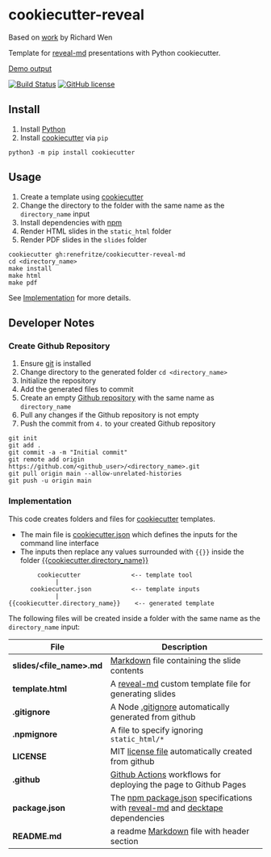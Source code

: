 # cookiecutter-reveal

Based on [work](https://github.com/rrwen/cookiecutter-reveal) by Richard Wen

Template for [reveal-md](https://github.com/webpro/reveal-md) presentations with Python cookiecutter.

[Demo output](https://rene.fritze.me/cookiecutter-reveal-md/)

[![Build Status](https://github.com/renefritze/cookiecutter-reveal-md/actions/workflows/build.yml/badge.svg?main)](https://github.com/renefritze/cookiecutter-reveal-md/actions/workflows/build.yml)
[![GitHub license](https://img.shields.io/github/license/renefritze/cookiecutter-reveal-md.svg)](https://github.com/renefritze/cookiecutter-reveal-md/blob/main/LICENSE)

## Install

1. Install [Python](https://www.python.org/downloads/)
2. Install [cookiecutter](https://pypi.python.org/pypi/cookiecutter) via `pip`

```
python3 -m pip install cookiecutter
```

## Usage

1. Create a template using [cookiecutter](https://pypi.python.org/pypi/cookiecutter)
2. Change the directory to the folder with the same name as the `directory_name` input
3. Install dependencies with [npm](https://www.npmjs.com/)
4. Render HTML slides in the `static_html` folder
5. Render PDF slides in the `slides` folder

```
cookiecutter gh:renefritze/cookiecutter-reveal-md
cd <directory_name>
make install
make html
make pdf
```

See [Implementation](#implementation) for more details.

## Developer Notes

### Create Github Repository

1. Ensure [git](https://git-scm.com/) is installed
2. Change directory to the generated folder `cd <directory_name>`
3. Initialize the repository
4. Add the generated files to commit
5. Create an empty [Github repository](https://help.github.com/articles/create-a-repo/) with the same name as `directory_name`
6. Pull any changes if the Github repository is not empty
7. Push the commit from `4.` to your created Github repository

```
git init
git add .
git commit -a -m "Initial commit"
git remote add origin https://github.com/<github_user>/<directory_name>.git
git pull origin main --allow-unrelated-histories
git push -u origin main
```

### Implementation

This code creates folders and files for [cookiecutter](https://pypi.python.org/pypi/cookiecutter) templates.

* The main file is [cookiecutter.json](https://github.com/renefritze/cookiecutter-reveal-md/blob/main/cookiecutter.json) which defines the inputs for the command line interface
* The inputs then replace any values surrounded with `{{}}` inside the folder [{{cookiecutter.directory_name}}](https://github.com/renefritze/cookiecutter-reveal-md/tree/main/%7B%7Bcookiecutter.directory_name%7D%7D)

```
        cookiecutter              <-- template tool
             |
      cookiecutter.json           <-- template inputs
             |
{{cookiecutter.directory_name}}    <-- generated template
```

The following files will be created inside a folder with the same name as the `directory_name` input:

File | Description
--- | ---
**slides/<file_name>.md** | [Markdown](https://daringfireball.net/projects/markdown/) file containing the slide contents
**template.html** | A [reveal-md](https://www.npmjs.com/package/reveal-md) custom template file for generating slides
**.gitignore** | A Node [.gitignore](https://git-scm.com/docs/gitignore) automatically generated from github
**.npmignore** | A file to specify ignoring `static_html/*`
**LICENSE** | MIT [license file](https://help.github.com/articles/licensing-a-repository/) automatically created from github
**.github** | [Github Actions](https://github.com/features/actions) workflows for deploying the page to Github Pages
**package.json** | The [npm package.json](https://docs.npmjs.com/files/package.json) specifications with [reveal-md](https://www.npmjs.com/package/reveal-md) and [decktape](https://www.npmjs.com/package/decktape) dependencies
**README.md** | a readme [Markdown](https://daringfireball.net/projects/markdown/) file with header section
